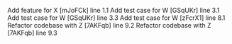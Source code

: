 Add feature for X [mJoFCk] line 1.1
Add test case for W [GSqUKr] line 3.1
Add test case for W [GSqUKr] line 3.3
Add test case for W [zFcrX1] line 8.1
Refactor codebase with Z [7AKFqb] line 9.2
Refactor codebase with Z [7AKFqb] line 9.3
